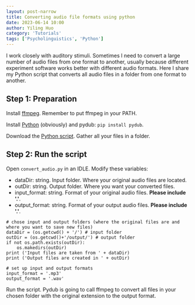 ```yaml
---
layout: post-narrow
title: Converting audio file formats using python
date: 2023-06-14 10:00
author: Yiling Huo
category: 'Tutorials'
tags: ['Psycholinguistics', 'Python']
---
```


I work closely with auditory stimuli. Sometimes I need to convert a large number of audio files from one format to another, usually because different experiment software works better with different audio formats. Here I share my Python script that converts all audio files in a folder from one format to another.

<!--excerpt-->

## Step 1: Preparation

Install [ffmpeg](https://ffmpeg.org/download.html). Remember to put ffmpeg in your PATH.

Install [Python](https://www.python.org/downloads/) (obviously) and pydub: `pip install pydub`. 

Download the <a href="/files/resources/python/convert_audio.py" download>Python script</a>. Gather all your files in a folder. 

## Step 2: Run the script

Open `convert_audio.py` in an IDLE. Modify these variables: 

- dataDir: string. Input folder. Where your original audio files are located.
- outDir: string. Output folder. Where you want your converted files.
- input_format: string. Format of your original audio files. **Please include '.'**.
- output_format: string. Format of your output audio files. **Please include '.'**.

```
# chose input and output folders (where the original files are and where you want to save new files)
dataDir = (os.getcwd() + '/') # input folder
outDir = (os.getcwd()+'/output/') # output folder
if not os.path.exists(outDir):
    os.makedirs(outDir)
print ('Input files are taken from ' + dataDir)
print ('Output files are created in ' + outDir)

# set up input and output formats
input_format = '.mp3'
output_format = '.wav'
```

Run the script. Pydub is going to call ffmpeg to convert all files in your chosen folder with the original extension to the output format. 